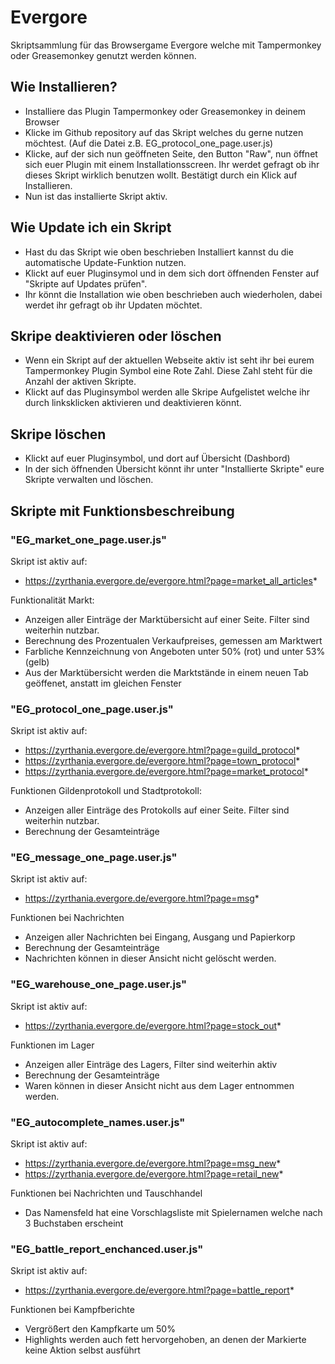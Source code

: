 # Evergore

Skriptsammlung für das Browsergame Evergore welche mit Tampermonkey oder Greasemonkey genutzt werden können.

## Wie Installieren?
* Installiere das Plugin Tampermonkey oder Greasemonkey in deinem Browser 
* Klicke im Github repository auf das Skript welches du gerne nutzen möchtest. (Auf die Datei z.B. EG_protocol_one_page.user.js)
* Klicke, auf der sich nun geöffneten Seite, den Button "Raw", nun öffnet sich euer Plugin mit einem Installationsscreen. Ihr werdet gefragt ob ihr dieses Skript wirklich benutzen wollt. Bestätigt durch ein Klick auf Installieren.
* Nun ist das installierte Skript aktiv. 

## Wie Update ich ein Skript
* Hast du das Skript wie oben beschrieben Installiert kannst du die automatische Update-Funktion nutzen. 
* Klickt auf euer Pluginsymol und in dem sich dort öffnenden Fenster auf "Skripte auf Updates prüfen".
* Ihr könnt die Installation wie oben beschrieben auch wiederholen, dabei werdet ihr gefragt ob ihr Updaten möchtet.

## Skripe deaktivieren oder löschen
* Wenn ein Skript auf der aktuellen Webseite aktiv ist seht ihr bei eurem Tampermonkey Plugin Symbol eine Rote Zahl. Diese Zahl steht für die Anzahl der aktiven Skripte.
* Klickt auf das Pluginsymbol werden alle Skripe Aufgelistet welche ihr durch linksklicken aktivieren und deaktivieren könnt.

## Skripe löschen
* Klickt auf euer Pluginsymbol, und dort auf Übersicht (Dashbord)
* In der sich öffnenden Übersicht könnt ihr unter "Installierte Skripte" eure Skripte verwalten und löschen.


## Skripte mit Funktionsbeschreibung

### "EG_market_one_page.user.js"
Skript ist aktiv auf:
* https://zyrthania.evergore.de/evergore.html?page=market_all_articles*

Funktionalität Markt:
- Anzeigen aller Einträge der Marktübersicht auf einer Seite. Filter sind weiterhin nutzbar.
- Berechnung des Prozentualen Verkaufpreises, gemessen am Marktwert
- Farbliche Kennzeichnung von Angeboten unter 50% (rot) und unter 53% (gelb)
- Aus der Marktübersicht werden die Marktstände in einem neuen Tab geöffenet, anstatt im gleichen Fenster

### "EG_protocol_one_page.user.js"
Skript ist aktiv auf:
* https://zyrthania.evergore.de/evergore.html?page=guild_protocol*
* https://zyrthania.evergore.de/evergore.html?page=town_protocol*
* https://zyrthania.evergore.de/evergore.html?page=market_protocol*

Funktionen Gildenprotokoll und Stadtprotokoll:
- Anzeigen aller Einträge des Protokolls auf einer Seite. Filter sind weiterhin nutzbar.
- Berechnung der Gesamteinträge

### "EG_message_one_page.user.js"
Skript ist aktiv auf:
* https://zyrthania.evergore.de/evergore.html?page=msg*

Funktionen bei Nachrichten
- Anzeigen aller Nachrichten bei Eingang, Ausgang und Papierkorp
- Berechnung der Gesamteinträge
- Nachrichten können in dieser Ansicht nicht gelöscht werden.

### "EG_warehouse_one_page.user.js"
Skript ist aktiv auf:
* https://zyrthania.evergore.de/evergore.html?page=stock_out*

Funktionen im Lager 
- Anzeigen aller Einträge des Lagers, Filter sind weiterhin aktiv
- Berechnung der Gesamteinträge
- Waren können in dieser Ansicht nicht aus dem Lager entnommen werden.

### "EG_autocomplete_names.user.js"
Skript ist aktiv auf:
* https://zyrthania.evergore.de/evergore.html?page=msg_new*
* https://zyrthania.evergore.de/evergore.html?page=retail_new*

Funktionen bei Nachrichten und Tauschhandel
- Das Namensfeld hat eine Vorschlagsliste mit Spielernamen welche nach 3 Buchstaben erscheint

### "EG_battle_report_enchanced.user.js"
Skript ist aktiv auf:
* https://zyrthania.evergore.de/evergore.html?page=battle_report*

Funktionen bei Kampfberichte
- Vergrößert den Kampfkarte um 50%
- Highlights werden auch fett hervorgehoben, an denen der Markierte keine Aktion selbst ausführt
